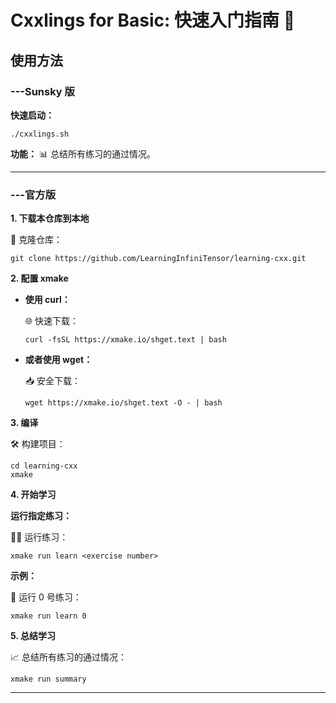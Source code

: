 # Cxxlings for Basic: 快速入门指南 🚀

## 使用方法

### ---Sunsky 版

**快速启动：**

```shell
./cxxlings.sh
```

**功能：** 📊 总结所有练习的通过情况。

---

### ---官方版

**1. 下载本仓库到本地**

📂 克隆仓库：

```shell
git clone https://github.com/LearningInfiniTensor/learning-cxx.git
```

**2. 配置 xmake**

- **使用 curl：**

  🌐 快速下载：

  ```shell
  curl -fsSL https://xmake.io/shget.text | bash
  ```

- **或者使用 wget：**

  📥 安全下载：

  ```shell
  wget https://xmake.io/shget.text -O - | bash
  ```

**3. 编译**

🛠️ 构建项目：

```shell
cd learning-cxx
xmake
```

**4. 开始学习**

**运行指定练习：**

🏃‍♂️ 运行练习：

```shell
xmake run learn <exercise number>
```

**示例：**

🔢 运行 0 号练习：

```shell
xmake run learn 0
```

**5. 总结学习**

📈 总结所有练习的通过情况：

```shell
xmake run summary
```

---
